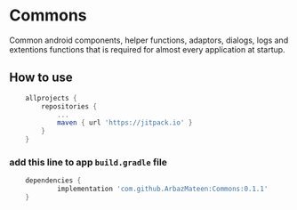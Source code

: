 # Commons
Common android components, helper functions, adaptors, dialogs, logs and extentions functions that is required for almost every application at startup.

## How to use
```gradle
	allprojects {
		repositories {
			...
			maven { url 'https://jitpack.io' }
		}
	}
```

### add this line to app `build.gradle` file
```gradle
	dependencies {
	        implementation 'com.github.ArbazMateen:Commons:0.1.1'
	}
```
